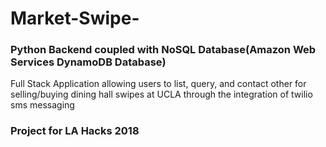 # Market-Swipe-

### Python Backend coupled with NoSQL Database(Amazon Web Services DynamoDB Database)
Full Stack Application allowing users to list, query, and contact other for selling/buying dining hall swipes at UCLA through the integration of twilio sms messaging

### Project for LA Hacks 2018

